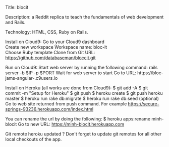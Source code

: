 
Title:  blocit

Description:  a Reddit replica to teach the fundamentals of web development and Rails. 

Technology:  HTML, CSS, Ruby on Rails.

Install on Cloud9:
  Go to your Cloud9 dashboard  
  Create new workspace
    Workspace name:  bloc-it  
    Choose Ruby template
    Clone from Git URL: https://github.com/databaseman/bloccit.git

Run on Cloud9:
  Start web server by running the following command:
     rails server -b $IP -p $PORT
  Wait for web server to start
  Go to URL: https://bloc-jams-angular-<c9username>.c9users.io

Install on Heroku (all works are done from Cloud9):
  $ git add -A
  $ git commit -m "Setup for Heroku"
  $ git push
  $ heroku create
  $ git push heroku master
  $ heroku run rake db:migrate
  $ heroku run rake db:seed   (optional)
  Go to web site returned from push command.  For example
     https://secure-springs-93236.herokuapp.com/index.html

  You can rename the url by doing the following:
    $ heroku apps:rename minh-blocit
    Go to new URL: https://minh-blocit.herokuapp.com

Git remote heroku updated
 ?    Don't forget to update git remotes for all other local checkouts of the app.
